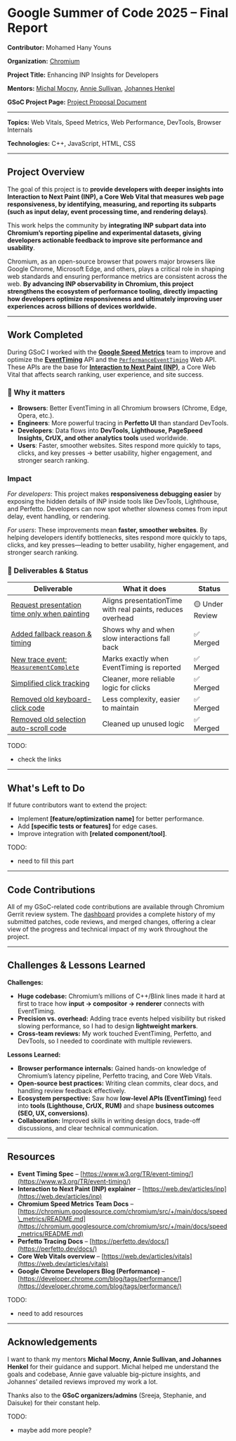 # Google Summer of Code 2025 – Final Report

**Contributor:** Mohamed Hany Youns

**Organization:** [Chromium](https://www.chromium.org/Home/)

**Project Title:** Enhancing INP Insights for Developers

**Mentors:** [Michal Mocny](mmocny@google.com), [Annie Sullivan](sullivan@google.com), [Johannes Henkel](johannes@chromium.org)

**GSoC Project Page:** [Project Proposal Document](https://docs.google.com/document/d/1iDVZYM9R0dVbK9by8URSCtd3_aHA5BilpJXjJ7z4Ox0)

---
**Topics:** Web Vitals, Speed Metrics, Web Performance, DevTools, Browser Internals

**Technologies:** C++, JavaScript, HTML, CSS

---

## Project Overview

The goal of this project is to **provide developers with deeper insights into Interaction to Next Paint (INP), a Core Web Vital that measures web page responsiveness, by identifying, measuring, and reporting its subparts (such as input delay, event processing time, and rendering delays)**.

This work helps the community by **integrating INP subpart data into Chromium’s reporting pipeline and experimental datasets, giving developers actionable feedback to improve site performance and usability**.

Chromium, as an open-source browser that powers major browsers like Google Chrome, Microsoft Edge, and others, plays a critical role in shaping web standards and ensuring performance metrics are consistent across the web. **By advancing INP observability in Chromium, this project strengthens the ecosystem of performance tooling, directly impacting how developers optimize responsiveness and ultimately improving user experiences across billions of devices worldwide.**

---

## Work Completed

During GSoC I worked with the [**Google Speed Metrics**](https://chromium.googlesource.com/chromium/src/+/main/docs/speed_metrics/README.md) team to improve and optimize the [**EventTiming**](https://www.w3.org/TR/event-timing/) API and the [`PerformanceEventTiming`](https://www.w3.org/TR/event-timing/#sec-performance-event-timing) Web API. These APIs are the base for [**Interaction to Next Paint (INP)**](https://web.dev/articles/inp), a Core Web Vital that affects search ranking, user experience, and site success.

### 🔹 Why it matters

* **Browsers**: Better EventTiming in all Chromium browsers (Chrome, Edge, Opera, etc.).
* **Engineers**: More powerful tracing in **Perfetto UI** than standard DevTools.
* **Developers**: Data flows into **DevTools, Lighthouse, PageSpeed Insights, CrUX, and other analytics tools** used worldwide.
* **Users**: Faster, smoother websites. Sites respond more quickly to taps, clicks, and key presses → better usability, higher engagement, and stronger search ranking.

### Impact

*For developers*: This project makes **responsiveness debugging easier** by exposing the hidden details of INP inside tools like DevTools, Lighthouse, and Perfetto. Developers can now spot whether slowness comes from input delay, event handling, or rendering.

*For users*: These improvements mean **faster, smoother websites**. By helping developers identify bottlenecks, sites respond more quickly to taps, clicks, and key presses—leading to better usability, higher engagement, and stronger search ranking.

### 🔹 Deliverables & Status

| Deliverable                                                                                                       | What it does                                               | Status          |
| ----------------------------------------------------------------------------------------------------------------- | ---------------------------------------------------------- | --------------- |
| [Request presentation time only when painting](https://chromium-review.googlesource.com/c/chromium/src/+/6760194) | Aligns presentationTime with real paints, reduces overhead | 🟡 Under Review |
| [Added fallback reason & timing](https://chromium-review.googlesource.com/c/chromium/src/+/6614684)               | Shows why and when slow interactions fall back             | ✅ Merged        |
| [New trace event: `MeasurementComplete`](https://chromium-review.googlesource.com/c/chromium/src/+/6652835)       | Marks exactly when EventTiming is reported                 | ✅ Merged        |
| [Simplified click tracking](https://chromium-review.googlesource.com/c/chromium/src/+/6700152)                    | Cleaner, more reliable logic for clicks                    | ✅ Merged        |
| [Removed old keyboard-click code](https://chromium-review.googlesource.com/c/chromium/src/+/6662558)              | Less complexity, easier to maintain                        | ✅ Merged        |
| [Removed old selection auto-scroll code](https://chromium-review.googlesource.com/c/chromium/src/+/6663358)       | Cleaned up unused logic                                    | ✅ Merged        |

TODO:

* check the links

---

## What's Left to Do

If future contributors want to extend the project:

* Implement **[feature/optimization name]** for better performance.
* Add **[specific tests or features]** for edge cases.
* Improve integration with **[related component/tool]**.

TODO:

* need to fill this part

---

## Code Contributions

All of my GSoC-related code contributions are available through Chromium Gerrit review system. The [dashboard](https://chromium-review.googlesource.com/q/owner:mohamedhyouns@gmail.com) provides a complete history of my submitted patches, code reviews, and merged changes, offering a clear view of the progress and technical impact of my work throughout the project.

---

## Challenges & Lessons Learned

**Challenges:**

* **Huge codebase:** Chromium’s millions of C++/Blink lines made it hard at first to trace how **input → compositor → renderer** connects with EventTiming.
* **Precision vs. overhead:** Adding trace events helped visibility but risked slowing performance, so I had to design **lightweight markers**.
* **Cross-team reviews:** My work touched EventTiming, Perfetto, and DevTools, so I needed to coordinate with multiple reviewers.

**Lessons Learned:**

* **Browser performance internals:** Gained hands-on knowledge of Chromium’s latency pipeline, Perfetto tracing, and Core Web Vitals.
* **Open-source best practices:** Writing clean commits, clear docs, and handling review feedback effectively.
* **Ecosystem perspective:** Saw how **low-level APIs (EventTiming)** feed into **tools (Lighthouse, CrUX, RUM)** and shape **business outcomes (SEO, UX, conversions)**.
* **Collaboration:** Improved skills in writing design docs, trade-off discussions, and clear technical communication.

---

## Resources

* **Event Timing Spec** – [https://www.w3.org/TR/event-timing/](https://www.w3.org/TR/event-timing/)
* **Interaction to Next Paint (INP) explainer** – [https://web.dev/articles/inp](https://web.dev/articles/inp)
* **Chromium Speed Metrics Team Docs** – [https://chromium.googlesource.com/chromium/src/+/main/docs/speed\_metrics/README.md](https://chromium.googlesource.com/chromium/src/+/main/docs/speed_metrics/README.md)
* **Perfetto Tracing Docs** – [https://perfetto.dev/docs/](https://perfetto.dev/docs/)
* **Core Web Vitals overview** – [https://web.dev/articles/vitals](https://web.dev/articles/vitals)
* **Google Chrome Developers Blog (Performance)** – [https://developer.chrome.com/blog/tags/performance/](https://developer.chrome.com/blog/tags/performance/)

TODO:

* need to add resources

---

## Acknowledgements

I want to thank my mentors **Michal Mocny, Annie Sullivan, and Johannes Henkel** for their guidance and support. Michal helped me understand the goals and codebase, Annie gave valuable big-picture insights, and Johannes’ detailed reviews improved my work a lot.

Thanks also to the **GSoC organizers/admins** (Sreeja, Stephanie, and Daisuke) for their constant help.

TODO:

* maybe add more people?

